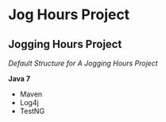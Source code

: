 # Jog Hours Project
## Jogging Hours Project

*Default Structure for A Jogging Hours Project*

**Java 7**

* Maven
* Log4j
* TestNG
